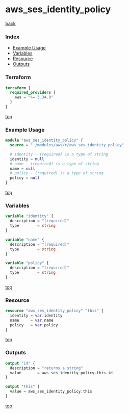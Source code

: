 # aws_ses_identity_policy

[back](../aws.md)

### Index

- [Example Usage](#example-usage)
- [Variables](#variables)
- [Resource](#resource)
- [Outputs](#outputs)

### Terraform

```terraform
terraform {
  required_providers {
    aws = ">= 3.34.0"
  }
}
```

[top](#index)

### Example Usage

```terraform
module "aws_ses_identity_policy" {
  source = "./modules/aws/r/aws_ses_identity_policy"

  # identity - (required) is a type of string
  identity = null
  # name - (required) is a type of string
  name = null
  # policy - (required) is a type of string
  policy = null
}
```

[top](#index)

### Variables

```terraform
variable "identity" {
  description = "(required)"
  type        = string
}

variable "name" {
  description = "(required)"
  type        = string
}

variable "policy" {
  description = "(required)"
  type        = string
}
```

[top](#index)

### Resource

```terraform
resource "aws_ses_identity_policy" "this" {
  identity = var.identity
  name     = var.name
  policy   = var.policy
}
```

[top](#index)

### Outputs

```terraform
output "id" {
  description = "returns a string"
  value       = aws_ses_identity_policy.this.id
}

output "this" {
  value = aws_ses_identity_policy.this
}
```

[top](#index)